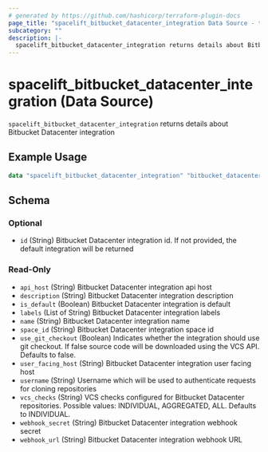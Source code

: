 ```yaml
---
# generated by https://github.com/hashicorp/terraform-plugin-docs
page_title: "spacelift_bitbucket_datacenter_integration Data Source - terraform-provider-spacelift"
subcategory: ""
description: |-
  spacelift_bitbucket_datacenter_integration returns details about Bitbucket Datacenter integration
---
```


# spacelift_bitbucket_datacenter_integration (Data Source)

`spacelift_bitbucket_datacenter_integration` returns details about Bitbucket Datacenter integration

## Example Usage

```terraform
data "spacelift_bitbucket_datacenter_integration" "bitbucket_datacenter_integration" {}
```

<!-- schema generated by tfplugindocs -->
## Schema

### Optional

- `id` (String) Bitbucket Datacenter integration id. If not provided, the default integration will be returned

### Read-Only

- `api_host` (String) Bitbucket Datacenter integration api host
- `description` (String) Bitbucket Datacenter integration description
- `is_default` (Boolean) Bitbucket Datacenter integration is default
- `labels` (List of String) Bitbucket Datacenter integration labels
- `name` (String) Bitbucket Datacenter integration name
- `space_id` (String) Bitbucket Datacenter integration space id
- `use_git_checkout` (Boolean) Indicates whether the integration should use git checkout. If false source code will be downloaded using the VCS API. Defaults to false.
- `user_facing_host` (String) Bitbucket Datacenter integration user facing host
- `username` (String) Username which will be used to authenticate requests for cloning repositories
- `vcs_checks` (String) VCS checks configured for Bitbucket Datacenter repositories. Possible values: INDIVIDUAL, AGGREGATED, ALL. Defaults to INDIVIDUAL.
- `webhook_secret` (String) Bitbucket Datacenter integration webhook secret
- `webhook_url` (String) Bitbucket Datacenter integration webhook URL
